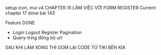 setup icon, mui v4
CHAPTER 15 LÀM VIỆC VỚI FORM REGISTER
Current chapter 17 done bài 143

Feature DONE

-   Login Logout Register Pagination
-   Query-tring đồng bộ url

SAU KHI LÀM XONG THÌ GOM LẠI CODE TỪ TIKI BÊN KIA
